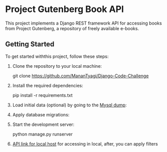 # Project Gutenberg Book API

This project implements a Django REST framework API for accessing books from Project Gutenberg, a repository of freely available e-books.

## Getting Started

To get started withthis project, follow these steps:

1. Clone the repository to your local machine:

    git clone https://github.com/MananTyagi/Django-Code-Challenge

2. Install the required dependencies:

   pip install -r requirements.txt
3. Load initial data (optional) by going to the [Mysql dump](https://public.3.basecamp.com/p/uUrxhdzVjiCavY5tofiwejsD):
4. Apply database migrations:
5. Start the development server:

   python manage.py runserver
6. [API link for local host](http://127.0.0.1:8000/books/) for accessing in local, after, you can apply filters
